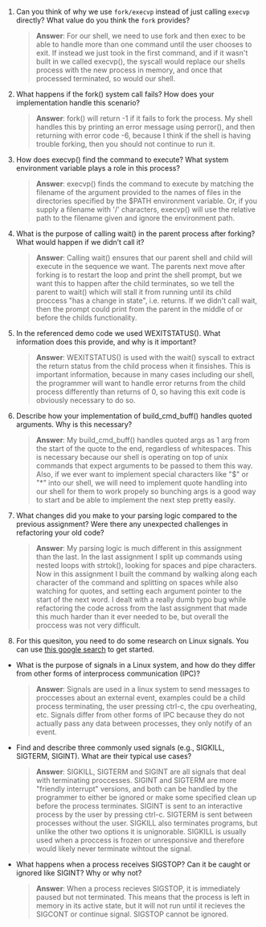 1. Can you think of why we use `fork/execvp` instead of just calling `execvp` directly? What value do you think the `fork` provides?

    > **Answer**:  For our shell, we need to use fork and then exec to be able to handle more than one command until the user chooses to exit. If instead we just took in the first command, and if it wasn't built in we called execvp(), the syscall would replace our shells process with the new process in memory, and once that processed terminated, so would our shell. 

2. What happens if the fork() system call fails? How does your implementation handle this scenario?

    > **Answer**:  fork() will return -1 if it fails to fork the process. My shell handles this by printing an error message using perror(), and then returning with error code -6, because I think if the shell is having trouble forking, then you should not continue to run it. 

3. How does execvp() find the command to execute? What system environment variable plays a role in this process?

    > **Answer**:  execvp() finds the command to execute by matching the filename of the argument provided to the names of files in the directories specified by the $PATH environment variable. Or, if you supply a filename with '/' characters, execvp() will use the relative path to the filename given and ignore the environment path. 

4. What is the purpose of calling wait() in the parent process after forking? What would happen if we didn’t call it?

    > **Answer**:  Calling wait() ensures that our parent shell and child will execute in the sequence we want. The parents next move after forking is to restart the loop and print the shell prompt, but we want this to happen after the child terminates, so we tell the parent to wait() which will stall it from running until its child proccess "has a change in state", i.e. returns. If we didn't call wait, then the prompt could print from the parent in the middle of or before the childs functionality. 

5. In the referenced demo code we used WEXITSTATUS(). What information does this provide, and why is it important?

    > **Answer**:  WEXITSTATUS() is used with the wait() syscall to extract the return status from the child process when it finsishes. This is important information, because in many cases including our shell, the programmer will want to handle error returns from the child process differently than returns of 0, so having this exit code is obviously necessary to do so. 

6. Describe how your implementation of build_cmd_buff() handles quoted arguments. Why is this necessary?

    > **Answer**:  My build_cmd_buff() handles quoted args as 1 arg from the start of the quote to the end, regardless of whitespaces. This is necessary because our shell is operating on top of unix commands that expect arguments to be passed to them this way. Also, if we ever want to implement special characters like "$" or "*" into our shell, we will need to implement quote handling into our shell for them to work propely so bunching args is a good way to start and be able to implement the next step pretty easily. 

7. What changes did you make to your parsing logic compared to the previous assignment? Were there any unexpected challenges in refactoring your old code?

    > **Answer**:  My parsing logic is much different in this assignment than the last. In the last assignment I split up commands using nested loops with strtok(), looking for spaces and pipe characters. Now in this assignment I built the command by walking along each character of the command and splitting on spaces while also watching for quotes, and setting each argument pointer to the start of the next word. I dealt with a really dumb typo bug while refactoring the code across from the last assignment that made this much harder than it ever needed to be, but overall the proccess was not very difficult. 

8. For this quesiton, you need to do some research on Linux signals. You can use [this google search](https://www.google.com/search?q=Linux+signals+overview+site%3Aman7.org+OR+site%3Alinux.die.net+OR+site%3Atldp.org&oq=Linux+signals+overview+site%3Aman7.org+OR+site%3Alinux.die.net+OR+site%3Atldp.org&gs_lcrp=EgZjaHJvbWUyBggAEEUYOdIBBzc2MGowajeoAgCwAgA&sourceid=chrome&ie=UTF-8) to get started.

- What is the purpose of signals in a Linux system, and how do they differ from other forms of interprocess communication (IPC)?

    > **Answer**:  Signals are used in a linux system to send messages to proccesses about an external event, examples could be a child process terminating, the user pressing ctrl-c, the cpu overheating, etc. Signals differ from other forms of IPC because they do not actually pass any data between processes, they only notify of an event. 

- Find and describe three commonly used signals (e.g., SIGKILL, SIGTERM, SIGINT). What are their typical use cases?

    > **Answer**:  SIGKILL, SIGTERM and SIGINT are all signals that deal with terminating proccesses. SIGINT and SIGTERM are more "friendly interrupt" versions, and both can be handled by the programmer to either be ignored or make some specified clean up before the process terminates. SIGINT is sent to an interactive process by the user by pressing ctrl-c. SIGTERM is sent between processes without the user. SIGKILL also terminates programs, but unlike the other two options it is unignorable. SIGKILL is usually used when a proccess is frozen or unresponsive and therefore would likely never terminate wihtout the signal. 

- What happens when a process receives SIGSTOP? Can it be caught or ignored like SIGINT? Why or why not?

    > **Answer**:  When a process recieves SIGSTOP, it is immediately paused but not terminated. This means that the process is left in memory in its active state, but it will not run until it recieves the SIGCONT or continue signal. SIGSTOP cannot be ignored. 
